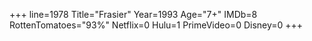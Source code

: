 +++
line=1978
Title="Frasier"
Year=1993
Age="7+"
IMDb=8
RottenTomatoes="93%"
Netflix=0
Hulu=1
PrimeVideo=0
Disney=0
+++

